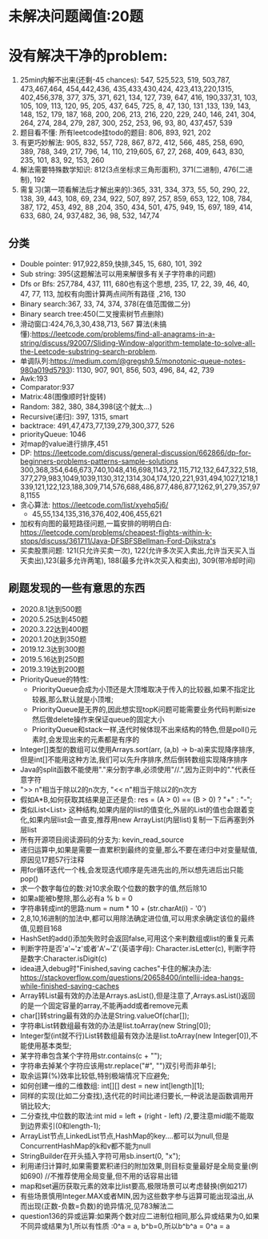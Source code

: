 # 未解决问题阈值:20题
# 没有解决干净的problem:
1. 25min内解不出来(还剩-45 chances): 547, 525,523, 519, 503,787, 473,467,464, 454,442,436, 435,433,430,424, 423,413,220,1315, 402,456,378, 377, 375, 371, 621, 134, 127, 739, 647, 416, 190,337,31, 103, 105, 109, 113, 120, 95, 205, 437, 645, 725, 8, 47, 130, 131 ,133, 139, 143, 148, 152, 179, 187, 168, 200, 206, 213, 216, 220, 229, 240, 146, 241, 304, 264, 274, 284, 279, 287, 300, 252, 253, 96, 93, 80, 437,457, 539
2. 题目看不懂: 所有leetcode挂todo的题目: 806, 893, 921, 202
3. 有更巧妙解法: 905, 832, 557, 728, 867, 872, 412, 566, 485, 258, 690, 389, 788, 349, 217, 796, 14, 110, 219,605, 67, 27, 268, 409, 643, 830, 235, 101, 83, 92, 153, 260
4. 解法需要特殊数学知识: 812(3点坐标求三角形面积), 371(二进制), 476(二进制), 192
5. 需复习(第一项看解法后才解出来的):365, 331, 334, 373, 55, 50, 290, 22, 138, 39, 443, 108, 69, 234, 922, 507, 897, 257, 859, 653, 122, 108, 784, 387, 172, 453, 492, 88 ,204, 350, 434, 501, 475, 949, 15, 697, 189, 414, 633, 680, 24, 937,482, 36, 98, 532, 147,74

## 分类
- Double pointer: 917,922,859,快排,345, 15, 680, 101, 392
- Sub string: 395(这题解法可以用来解很多有关子字符串的问题)
- Dfs or Bfs: 257,784, 437, 111, 680也有这个思想, 235, 17, 22, 39, 46, 40, 47, 77, 113, 加权有向图计算两点间所有路径 ,216, 130
- Binary search:367, 33, 74, 374, 378(在值范围做二分)
- Binary search tree:450(二叉搜索树节点删除)
- 滑动窗口:424,76,3,30,438,713, 567 算法(未搞懂):https://leetcode.com/problems/find-all-anagrams-in-a-string/discuss/92007/Sliding-Window-algorithm-template-to-solve-all-the-Leetcode-substring-search-problem.
- 单调队列:https://medium.com/@gregsh9.5/monotonic-queue-notes-980a019d5793): 1130, 907, 901, 856, 503, 496, 84, 42, 739
- Awk:193
- Comparator:937
- Matrix:48(图像顺时针旋转)
- Random: 382, 380, 384,398(这个就太...)
- Recursive(递归): 397, 1315, smart
- backtrace: 491,47,473,77,139,279,300,377, 526
- priorityQueue: 1046
- 对map的value进行排序,451
- DP: https://leetcode.com/discuss/general-discussion/662866/dp-for-beginners-problems-patterns-sample-solutions  300,368,354,646,673,740,1048,416,698,1143,72,115,712,132,647,322,518,377,279,983,1049,1039,1130,312,1314,304,174,120,221,931,494,1027,1218,1339,121,122,123,188,309,714,576,688,486,877,486,877,1262,91,279,357,978,1155
- 贪心算法: https://leetcode.com/list/xyehq5j6/
    - 45,55,134,135,316,376,402,406,455,621
- 加权有向图的最短路径问题,一篇安排的明明白白: https://leetcode.com/problems/cheapest-flights-within-k-stops/discuss/361711/Java-DFSBFSBellman-Ford-Dijkstra's
- 买卖股票问题: 121(只允许买卖一次), 122(允许多次买入卖出,允许当天买入当天卖出),123(最多允许两笔), 188(最多允许k次买入和卖出), 309(带冷却时间)

## 刷题发现的一些有意思的东西
- 2020.8.1达到500题
- 2020.5.25达到450题
- 2020.3.22达到400题
- 2020.1.20达到350题
- 2019.12.3达到300题
- 2019.5.16达到250题
- 2019.3.19达到200题
- PriorityQueue的特性:
    - PriorityQueue会成为小顶还是大顶堆取决于传入的比较器,如果不指定比较器,那么默认就是小顶堆;
    - PriorityQueue是无界的,因此想实现topK问题可能需要业务代码判断size然后做delete操作来保证queue的固定大小 
    - PriorityQueue和stack一样,迭代时候体现不出来结构的特色,但是poll()元素时,会发现出来的元素都是有序的
- Integer[]类型的数组可以使用Arrays.sort(arr, (a,b) -> b-a)来实现降序排序,但是int[]不能用这种方法,我们可以先升序排序,然后倒转数组实现降序排序
- Java的split函数不能使用"."来分割字串,必须使用"//.",因为正则中的"."代表任意字符
- ">> n"相当于除以2的n次方, "<< n"相当于除以2的n次方
- 假如A*B,如何获取其结果是正还是负: res = (A > 0) == (B > 0) ? "+" : "-";
- 类似List<List<E>> 这种结构,如果内层的list的值变化,外层的List的值也会跟着变化,如果内层list会一直变,推荐用new ArrayList(内层list)复制一下后再塞到外层list
- 所有开源项目阅读源码的分支为: kevin_read_source
- 递归运算中,如果是需要一直累积到最终的变量,那么不要在递归中对变量赋值,原因见17题57行注释
- 用for循环迭代一个栈,会发现迭代顺序是先进先出的,所以想先进后出只能pop()
- 求一个数字每位的数:对10求余取个位数的数字的值,然后除10
- 如果a能被b整除,那么必有a % b = 0
- 字符串转成int的思路:num = num * 10 + (str.charAt(i) - '0')
- 2,8,10,16进制的加法中,都可以用除法确定进位值,可以用求余确定该位的最终值,见题目168
- HashSet的add()添加失败时会返回false,可用这个来判数组或list的重复元素
- 判断字符是否'a'~'z'或者'A'~'Z'(英语字母): Character.isLetter(c), 判断字符是数字:Character.isDigit(c)
- idea进入debug时"Finished,saving caches"卡住的解决办法: https://stackoverflow.com/questions/20658400/intellij-idea-hangs-while-finished-saving-caches
- Array转List最有效的办法是Arrays.asList(),但是注意了,Arrays.asList()返回的是一个固定容量的array,不能再add或者remove元素
- char\[]转string最有效的办法是String.valueOf(char\[]);
- 字符串List转数组最有效的办法是list.toArray(new String\[0]);
- Integer型(int就不行)List转数组最有效办法是list.toArray(new Integer\[0]),不能使用基本类型;
- 某字符串包含某个字符用str.contains(c + "");
- 字符串去掉某个字符应该用str.replace("#", "")双引号而非单引;
- 取余运算(%)效率比较低,特别极端情况下应避免;
- 如何创建一维的二维数组: int\[][] dest = new int\[length]\[1];
- 同样的实现(比如二分查找),迭代花的时间比递归要长,一种说法是函数调用开销比较大;
- 二分查找,中位数的取法:int mid = left + (right - left) /2,要注意mid能不能取到边界索引(0和length-1);
- ArrayList节点,LinkedList节点,HashMap的key....都可以为null,但是ConcurrentHashMap的k和v都不能为null
- StringBuilder在开头插入字符可用sb.insert(0, "x");
- 利用递归计算时,如果需要累积递归的附加效果,则目标变量最好是全局变量(例如690) //不推荐使用全局变量,但不用的话容易出错
- map和set遍历获取元素的效率比list要高,极限场景可以考虑替换(例如217)
- 有些场景慎用Integer.MAX或者MIN,因为这些数字参与运算可能出现溢出,从而出现(正数-负数=负数)的诡异情况,见783解法二
- question136的异或运算:如果两个数对应二进制位相同,那么异或结果为0,如果不同异或结果为1,所以有性质 :0^a = a, b^b=0,所以b^b^a = 0^a = a
